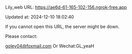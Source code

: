 Lily_web URL: https://ae6d-61-165-102-156.ngrok-free.app

Updated at: 2024-12-10 18:02:40

If you cannot open this URL, the server might be down.

Please contact: 

goley04@foxmail.com Or Wechat:GL_yeaH
